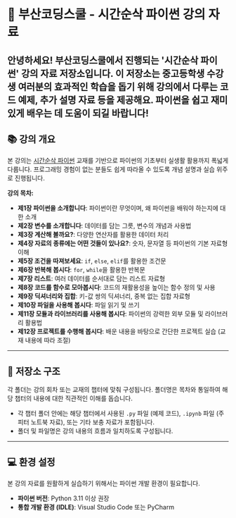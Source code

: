 # 🚀 부산코딩스쿨 - 시간순삭 파이썬 강의 자료

안녕하세요! 부산코딩스쿨에서 진행되는 '시간순삭 파이썬' 강의 자료 저장소입니다. 이 저장소는 중고등학생 수강생 여러분의 효과적인 학습을 돕기 위해 강의에서 다루는 코드 예제, 추가 설명 자료 등을 제공해요. 파이썬을 쉽고 재미있게 배우는 데 도움이 되길 바랍니다!
---

## 📚 강의 개요

본 강의는 [시간순삭 파이썬](https://www.booksr.co.kr/product/%EC%8B%9C%EA%B0%84%EC%88%9C%EC%82%AD-%ED%8C%8C%EC%9D%B4%EC%8D%AC-2/) 교재를 기반으로 파이썬의 기초부터 실생활 활용까지 폭넓게 다룹니다. 프로그래밍 경험이 없는 분들도 쉽게 따라올 수 있도록 개념 설명과 실습 위주로 진행됩니다.

**강의 목차:**

* **제1장 파이썬을 소개합니다**: 파이썬이란 무엇이며, 왜 파이썬을 배워야 하는지에 대한 소개
* **제2장 변수를 소개합니다**: 데이터를 담는 그릇, 변수의 개념과 사용법
* **제3장 계산해 볼까요?**: 다양한 연산자를 활용한 데이터 처리
* **제4장 자료의 종류에는 어떤 것들이 있나요?**: 숫자, 문자열 등 파이썬의 기본 자료형 이해
* **제5장 조건을 따져보세요**: `if`, `else`, `elif`를 활용한 조건문
* **제6장 반복해 봅시다**: `for`, `while`을 활용한 반복문
* **제7장 리스트**: 여러 데이터를 순서대로 담는 리스트 자료형
* **제8장 코드를 함수로 모아봅시다**: 코드의 재활용성을 높이는 함수 정의 및 사용
* **제9장 딕셔너리와 집합**: 키-값 쌍의 딕셔너리, 중복 없는 집합 자료형
* **제10장 파일을 사용해 봅시다**: 파일 읽기 및 쓰기
* **제11장 모듈과 라이브러리를 사용해 봅시다**: 파이썬의 강력한 외부 모듈 및 라이브러리 활용법
* **제12장 프로젝트를 수행해 봅시다**: 배운 내용을 바탕으로 간단한 프로젝트 실습 (교재 내용에 따라 조절)

---

## 📁 저장소 구조

각 폴더는 강의 회차 또는 교재의 챕터에 맞춰 구성됩니다. 폴더명은 목차와 통일하여 해당 챕터의 내용에 대한 직관적인 이해를 돕습니다.

* 각 챕터 폴더 안에는 해당 챕터에서 사용된 `.py` 파일 (예제 코드), `.ipynb` 파일 (주피터 노트북 자료), 또는 기타 보충 자료가 포함됩니다.
* 폴더 및 파일명은 강의 내용의 흐름과 일치하도록 구성됩니다.

---

## 💻 환경 설정

본 강의 자료를 원활하게 실습하기 위해서는 파이썬 개발 환경이 필요합니다.

* **파이썬 버전**: Python 3.11 이상 권장
* **통합 개발 환경 (IDLE)**: Visual Studio Code 또는 PyCharm
